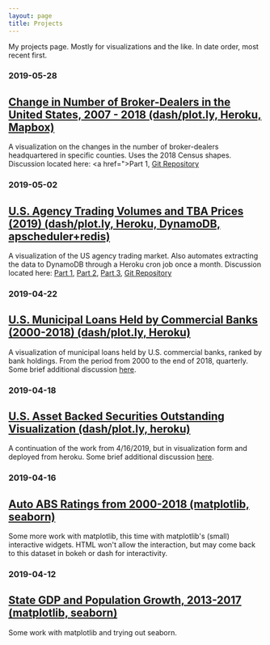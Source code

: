 ```yaml
---
layout: page
title: Projects
---
```


My projects page. Mostly for visualizations and the like. In date order, most recent first.

### 2019-05-28
## <a href="https://minsun-bd.herokuapp.com/">Change in Number of Broker-Dealers in the United States, 2007 - 2018 (dash/plot.ly, Heroku, Mapbox)</a>

A visualization on the changes in the number of broker-dealers headquartered in specific counties. Uses the 2018 Census shapes. Discussion located here: <a href=">Part 1</a>, <a href="https://github.com/stuffofminsun/Dash-BD">Git Repository</a>

### 2019-05-02
## <a href="https://minsun-agencytrading.herokuapp.com/">U.S. Agency Trading Volumes and TBA Prices (2019) (dash/plot.ly, Heroku, DynamoDB, apscheduler+redis)</a>

A visualization of the US agency trading market. Also automates extracting the data to DynamoDB through a Heroku cron job once a month. Discussion located here: <a href="https://www.stuffofminsun.com/2019/05/02/etl-pipelines/">Part 1</a>, <a href="https://www.stuffofminsun.com/2019/05/06/dynamodb-heroku-config/">Part 2</a>, <a href="https://www.stuffofminsun.com/2019/05/09/heroku-cron/">Part 3</a>, <a href="https://github.com/stuffofminsun/FINRA-ABS">Git Repository</a>

### 2019-04-22
## <a href="https://minsun-muni.herokuapp.com/">U.S. Municipal Loans Held by Commercial Banks (2000-2018) (dash/plot.ly, Heroku)</a>

A visualization of municipal loans held by U.S. commercial banks, ranked by bank holdings. From the period from 2000 to the end of 2018, quarterly. Some brief additional discussion <a href="https://www.stuffofminsun.com/2019/04/22/more-heroku-more-dash/">here</a>.

### 2019-04-18
## <a href="https://minsun-abs.herokuapp.com/">U.S. Asset Backed Securities Outstanding Visualization (dash/plot.ly, heroku)</a>

A continuation of the work from 4/16/2019, but in visualization form and deployed from heroku. Some brief additional discussion <a href="https://www.stuffofminsun.com/2019/04/18/herokus-awesome/">here</a>.

### 2019-04-16
## <a href="../files/matplotlib_example3.html">Auto ABS Ratings from 2000-2018 (matplotlib, seaborn)</a>

Some more work with matplotlib, this time with matplotlib's (small) interactive widgets. HTML won't allow the interaction, but may come back to this dataset in bokeh or dash for interactivity.

### 2019-04-12
## <a href="../files/matplotlib_example1.html">State GDP and Population Growth, 2013-2017 (matplotlib, seaborn)</a>

Some work with matplotlib and trying out seaborn.